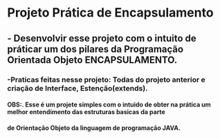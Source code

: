 # Projeto Prática de  Encapsulamento
## - Desenvolvir esse projeto com o intuito de práticar um dos pilares da Programação Orientada Objeto ENCAPSULAMENTO.
### -Praticas feitas nesse projeto: Todas do projeto anterior e  criação de Interface, Estenção(extends).
#### OBS:. Esse é um projete simples com o intuido de obter na prática um melhor entendimento das estruturas basicas da parte
#### de Orientação Objeto da linguagem de programação JAVA.